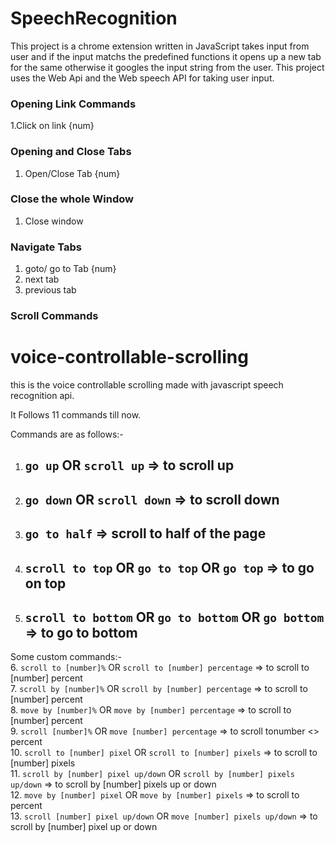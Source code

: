 # SpeechRecognition

This project is a chrome extension written in JavaScript takes input from user and if the input matchs the predefined functions it opens up a new tab for the same otherwise it googles the input string from the user.
This project uses the Web Api and the Web speech API for taking user input.


### Opening Link Commands
1.Click on link {num}

### Opening and Close Tabs
1. Open/Close Tab {num}

### Close the whole Window
1. Close window

### Navigate Tabs
1. goto/ go to Tab {num}
2. next tab
3. previous tab

### Scroll Commands

# voice-controllable-scrolling
this is the voice controllable scrolling made with javascript speech recognition api.

It Follows 11 commands till now.

Commands are as follows:-

1. ## `go up` OR `scroll up` => to scroll up
2. ## `go down` OR `scroll down` => to scroll down
3. ## `go to half` => scroll to half of the page
4. ## `scroll to top` OR `go to top` OR `go top` => to go on top
5. ## `scroll to bottom` OR `go to bottom` OR `go bottom` => to go to bottom

Some custom commands:- <br/>
6. `scroll to [number]%` OR `scroll to [number] percentage` => to scroll to [number] percent <br/>
7. `scroll by [number]%` OR `scroll by [number] percentage` => to scroll to [number] percent <br/>
8. `move by [number]%` OR `move by [number] percentage` => to scroll to [number] percent<br/>
9. `scroll [number]%` OR `move [number] percentage` => to scroll tonumber <> percent <br/>
10. `scroll to [number] pixel` OR `scroll to [number] pixels` => to scroll to [number] pixels<br/>
11. `scroll by [number] pixel up/down` OR `scroll by [number] pixels up/down` => to scroll by [number] pixels up or down<br/>
12. `move by [number] pixel` OR `move by [number] pixels` => to scroll to percent<br/>
13. `scroll [number] pixel up/down` OR `move [number] pixels up/down` => to scroll by [number] pixel up or down<br/>